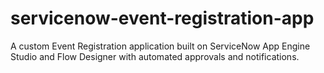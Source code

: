 # servicenow-event-registration-app
A custom Event Registration application built on ServiceNow App Engine Studio and Flow Designer with automated approvals and notifications.

